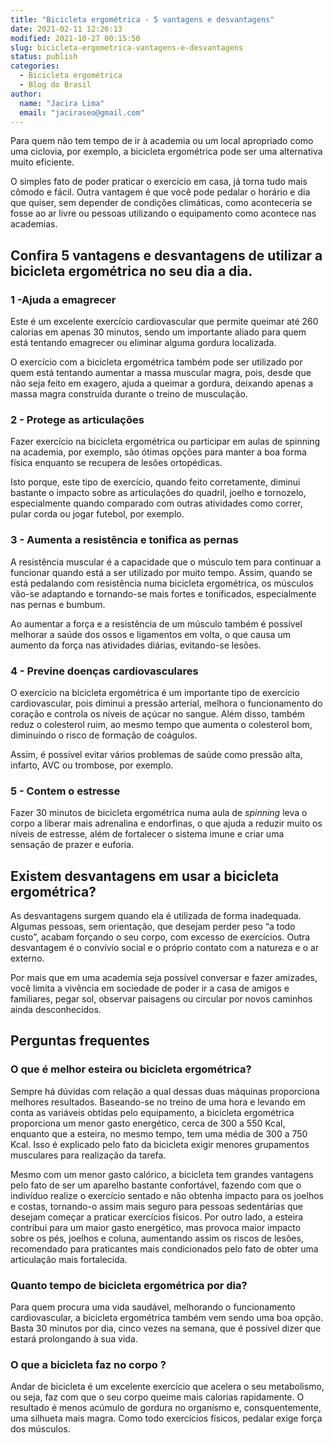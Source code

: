 ```yaml
---
title: "Bicicleta ergométrica - 5 vantagens e desvantagens"
date: 2021-02-11 12:26:13
modified: 2021-10-27 00:15:50
slug: bicicleta-ergometrica-vantagens-e-desvantagens
status: publish
categories:
  - Bicicleta ergométrica
  - Blog do Brasil
author:
  name: "Jacira Lima"
  email: "jaciraseo@gmail.com"
---
```


Para quem não tem tempo de ir à academia ou um local apropriado como uma ciclovia, por exemplo, a bicicleta ergométrica pode ser uma alternativa muito eficiente.

O simples fato de poder praticar o exercício em casa, já torna tudo mais cômodo e fácil. Outra vantagem é que você pode pedalar o horário e dia que quiser, sem depender de condições climáticas, como aconteceria se fosse ao ar livre ou pessoas utilizando o equipamento como acontece nas academias.

## Confira 5 vantagens e desvantagens de utilizar a bicicleta ergométrica no seu dia a dia. 

### 1 -Ajuda a emagrecer

Este é um excelente exercício cardiovascular que permite queimar até 260 calorias em apenas 30 minutos, sendo um importante aliado para quem está tentando emagrecer ou eliminar alguma gordura localizada.

O exercício com a bicicleta ergométrica também pode ser utilizado por quem está tentando aumentar a massa muscular magra, pois, desde que não seja feito em exagero, ajuda a queimar a gordura, deixando apenas a massa magra construída durante o treino de musculação.

### 2 - Protege as articulações

Fazer exercício na bicicleta ergométrica ou participar em aulas de spinning na academia, por exemplo, são ótimas opções para manter a boa forma física enquanto se recupera de lesões ortopédicas.

Isto porque, este tipo de exercício, quando feito corretamente, diminui bastante o impacto sobre as articulações do quadril, joelho e tornozelo, especialmente quando comparado com outras atividades como correr, pular corda ou jogar futebol, por exemplo.

### 3 - Aumenta a resistência e tonifica as pernas

A resistência muscular é a capacidade que o músculo tem para continuar a funcionar quando está a ser utilizado por muito tempo. Assim, quando se está pedalando com resistência numa bicicleta ergométrica, os músculos vão-se adaptando e tornando-se mais fortes e tonificados, especialmente nas pernas e bumbum.

Ao aumentar a força e a resistência de um músculo também é possível melhorar a saúde dos ossos e ligamentos em volta, o que causa um aumento da força nas atividades diárias, evitando-se lesões.

### 4 - Previne doenças cardiovasculares

O exercício na bicicleta ergométrica é um importante tipo de exercício cardiovascular, pois diminui a pressão arterial, melhora o funcionamento do coração e controla os níveis de açúcar no sangue. Além disso, também reduz o colesterol ruim, ao mesmo tempo que aumenta o colesterol bom, diminuindo o risco de formação de coágulos.

Assim, é possível evitar vários problemas de saúde como pressão alta, infarto, AVC ou trombose, por exemplo.

### 5 - Contem o estresse

Fazer 30 minutos de bicicleta ergométrica numa aula de *spinning* leva o corpo a liberar mais adrenalina e endorfinas, o que ajuda a reduzir muito os níveis de estresse, além de fortalecer o sistema imune e criar uma sensação de prazer e euforia.

## **Existem desvantagens em usar a bicicleta ergométrica?**

As desvantagens surgem quando ela é utilizada de forma inadequada. Algumas pessoas, sem orientação, que desejam perder peso “a todo custo”, acabam forçando o seu corpo, com excesso de exercícios. Outra desvantagem é o convívio social e o próprio contato com a natureza e o ar externo. 

Por mais que em uma academia seja possível conversar e fazer amizades, você limita a vivência em sociedade de poder ir a casa de amigos e familiares, pegar sol, observar paisagens ou circular por novos caminhos ainda desconhecidos.

## Perguntas frequentes

### O que é melhor esteira ou bicicleta ergométrica?

Sempre há dúvidas com relação a qual dessas duas máquinas proporciona melhores resultados. Baseando-se no treino de uma hora e levando em conta as variáveis obtidas pelo equipamento, a bicicleta ergométrica proporciona um menor gasto energético, cerca de 300 a 550 Kcal, enquanto que a esteira, no mesmo tempo, tem uma média de 300 a 750 Kcal. Isso é explicado pelo fato da bicicleta exigir menores grupamentos musculares para realização da tarefa.

Mesmo com um menor gasto calórico, a bicicleta tem grandes vantagens pelo fato de ser um aparelho bastante confortável, fazendo com que o indivíduo realize o exercício sentado e não obtenha impacto para os joelhos e costas, tornando-o assim mais seguro para pessoas sedentárias que desejam começar a praticar exercícios físicos. Por outro lado, a esteira contribui para um maior gasto energético, mas provoca maior impacto sobre os pés, joelhos e coluna, aumentando assim os riscos de lesões, recomendado para praticantes mais condicionados pelo fato de obter uma articulação mais fortalecida.

### Quanto tempo de bicicleta ergométrica por dia?

Para quem procura uma vida saudável, melhorando o funcionamento cardiovascular, a bicicleta ergométrica também vem sendo uma boa opção. Basta 30 minutos por dia, cinco vezes na semana, que é possível dizer que estará prolongando à sua vida.

### O que a bicicleta faz no corpo ?

Andar de bicicleta é um excelente exercício que acelera o seu metabolismo, ou seja, faz com que o seu corpo queime mais calorias rapidamente. O resultado é menos acúmulo de gordura no organísmo e, consquentemente, uma silhueta mais magra. Como todo exercícios físicos, pedalar exige força dos músculos.